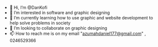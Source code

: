 - 👋 Hi, I’m @DanKofi
- 👀 I’m interested in software and graphic designing 
- 🌱 I’m currently learning how to use graphic and website development to help solve problems in society 
- 💞️ I’m looking to collaborate on graphic designing 
- 📫 How to reach me is on my email "azumahdaniel177@gmail.com" , 0246529366

<!---
DanKofi/DanKofi is a ✨ special ✨ repository because its `README.md` (this file) appears on your GitHub profile.
You can click the Preview link to take a look at your changes.
--->
